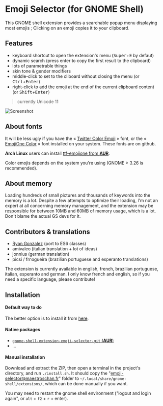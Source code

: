 # Emoji Selector (for GNOME Shell)

This GNOME shell extension provides a searchable popup menu displaying most emojis ; Clicking on an emoji copies it to your clipboard.

## Features

- keyboard shortcut to open the extension's menu (<kbd>Super</kbd>+<kbd>E</kbd> by defaut)
- dynamic search (press enter to copy the first result to the clipboard)
- lots of parametrable things
- skin tone & gender modifiers
- middle-click to set to the cliboard without closing the menu (or <kbd>Ctrl</kbd>+<kbd>Enter</kbd>)
- right-click to add the emoji at the end of the current clipboard content (or <kbd>Shift</kbd>+<kbd>Enter</kbd>)

>currently Unicode 11

![Screenshot](https://i.imgur.com/sSjj3vH.png)

## About fonts

It will be less ugly if you have the « [Twitter Color Emoji](https://github.com/eosrei/twemoji-color-font/releases) » font, or the « [EmojiOne Color](https://github.com/emojione/emojione) » font installed on your system. These fonts are on github.

**Arch Linux** users can install [ttf-emojione from **AUR**](https://aur.archlinux.org/packages/ttf-emojione/).

Color emojis depends on the system you're using (GNOME > 3.26 is recommended).

## About memory

Loading hundreds of small pictures and thousands of keywords into the memory is a lot. Despite a few attempts to optimize their loading, I'm not an expert at all concerning memory management, and the extension may be responsible for between 10MB and 60MB of memory usage, which is a lot. Don't blame the actual GS devs for it.

## Contributors & translations

- [Ryan Gonzalez](https://github.com/kirbyfan64) (port to ES6 classes)
- amivaleo (italian translation + lot of ideas)
- jonnius (german translation)
- picsi / frnogueira (brazilian portuguese and esperanto translations)
<!--TODO credit all translators + credit them in the about-->

The extension is currently available in english, french, brazilian portuguese, italian, esperanto and german. I only know french and english, so if you need a specific language, please contribute!

## Installation

#### Default way to do

The better option is to install it from [here](https://extensions.gnome.org/extension/1162/emoji-selector/).

#### Native packages

- [`gnome-shell-extension-emoji-selector-git` (**AUR**)](https://aur.archlinux.org/packages/gnome-shell-extension-emoji-selector-git/)
- ...<!-- TODO à compléter -->

#### Manual installation

Download and extract the ZIP, then open a terminal in the project's directory, and run `./install.sh`. It should copy the "emoji-selector@maestroschan.fr" folder to `~/.local/share/gnome-shell/extensions/`, which can be done manually if you want.

You may need to restart the gnome shell environment ("logout and login again", or `alt` + `f2` + `r` + enter).

